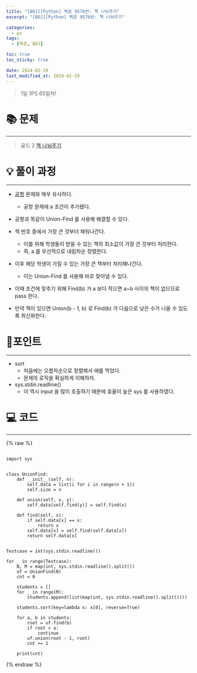 ```yaml
---
title: "[BOJ][Python] 백준 9576번: 책 나눠주기"
excerpt: "[BOJ][Python] 백준 9576번: 책 나눠주기"

categories:
  - ps
tags:
  - [백준, BOJ]

toc: true
toc_sticky: true

date: 2024-02-29
last_modified_at: 2024-02-29
---
```


> 1일 1PS 65일차!

# 📚 문제

---

> 골드 2
> [책 나눠주기](https://www.acmicpc.net/problem/1039)

# 💡 풀이 과정

---

- [공항](https://www.acmicpc.net/problem/10775) 문제와 매우 유사하다. 
    - 공항 문제에 a 조건이 추가됐다.
- 공항과 똑같이 Union-Find 를 사용해 해결할 수 있다. 
- 책 번호 중에서 가장 큰 것부터 채워나간다.
    - 이를 위해 학생들이 받을 수 있는 책의 최소값이 가장 큰 것부터 처리한다.
    - 즉, a 를 우선적으로 내림차순 정렬한다.

- 이후 해당 학생이 가질 수 있는 가장 큰 책부터 처리해나간다.
    - 이는 Union-Find 를 사용해 바로 찾아낼 수 있다.

- 이때 조건에 맞추기 위해 Find(b) 가 a 보다 작으면 a~b 사이의 책이 없으므로 pass 한다.
- 만약 책이 있으면 Union(b - 1, b) 로 Find(b) 가 다음으로 낮은 수가 나올 수 있도록 최신화한다.


# 📌포인트

---

- sort
    - 처음에는 오름차순으로 정렬해서 애를 먹었다.
    - 문제의 로직을 확실하게 이해하자.
- sys.stdin.readline()
    - 이 역시 input 을 많이 호출하기 때문에 효율이 높은 sys 를 사용하였다.

# 💻 코드

---

{% raw %}

```

import sys


class UnionFind:
    def __init__(self, n):
        self.data = list(i for i in range(n + 1))
        self.size = n

    def union(self, x, y):
        self.data[self.find(y)] = self.find(x)

    def find(self, x):
        if self.data[x] == x:
            return x
        self.data[x] = self.find(self.data[x])
        return self.data[x]


Testcase = int(sys.stdin.readline())

for _ in range(Testcase):
    N, M = map(int, sys.stdin.readline().split())
    uf = UnionFind(N)
    cnt = 0

    students = []
    for _ in range(M):
        students.append(list(map(int, sys.stdin.readline().split())))

    students.sort(key=lambda x: x[0], reverse=True)

    for a, b in students:
        root = uf.find(b)
        if root < a:
            continue
        uf.union(root - 1, root)
        cnt += 1

    print(cnt)

```

{% endraw %}
